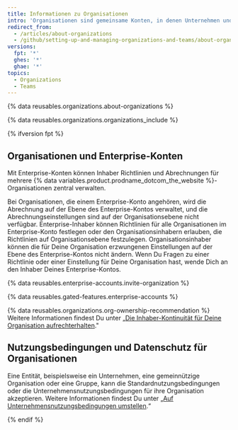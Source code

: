 ```yaml
---
title: Informationen zu Organisationen
intro: 'Organisationen sind gemeinsame Konten, in denen Unternehmen und Open-Source-Projekte übergreifend über mehrere Projekte gleichzeitig zusammenarbeiten können. Inhaber und Administratoren können den Mitgliederzugriff auf Daten und Projekte der Organisation mit komplexen Sicherheits- und Administrationsfunktionen verwalten.'
redirect_from:
  - /articles/about-organizations
  - /github/setting-up-and-managing-organizations-and-teams/about-organizations
versions:
  fpt: '*'
  ghes: '*'
  ghae: '*'
topics:
  - Organizations
  - Teams
---
```


{% data reusables.organizations.about-organizations %}

{% data reusables.organizations.organizations_include %}

{% ifversion fpt %}
## Organisationen und Enterprise-Konten

Mit Enterprise-Konten können Inhaber Richtlinien und Abrechnungen für mehrere {% data variables.product.prodname_dotcom_the_website %}-Organisationen zentral verwalten.

Bei Organisationen, die einem Enterprise-Konto angehören, wird die Abrechnung auf der Ebene des Enterprise-Kontos verwaltet, und die Abrechnungseinstellungen sind auf der Organisationsebene nicht verfügbar. Enterprise-Inhaber können Richtlinien für alle Organisationen im Enterprise-Konto festlegen oder den Organisationsinhabern erlauben, die Richtlinien auf Organisationsebene festzulegen. Organisationsinhaber können die für Deine Organisation erzwungenen Einstellungen auf der Ebene des Enterprise-Kontos nicht ändern. Wenn Du Fragen zu einer Richtlinie oder einer Einstellung für Deine Organisation hast, wende Dich an den Inhaber Deines Enterprise-Kontos.

{% data reusables.enterprise-accounts.invite-organization %}

{% data reusables.gated-features.enterprise-accounts %}

{% data reusables.organizations.org-ownership-recommendation %} Weitere Informationen findest Du unter „[Die Inhaber-Kontinuität für Deine Organisation aufrechterhalten](/organizations/managing-peoples-access-to-your-organization-with-roles/maintaining-ownership-continuity-for-your-organization)."

## Nutzungsbedingungen und Datenschutz für Organisationen

Eine Entität, beispielsweise ein Unternehmen, eine gemeinnützige Organisation oder eine Gruppe, kann die Standardnutzungsbedingungen oder die Unternehmensnutzungsbedingungen für ihre Organisation akzeptieren. Weitere Informationen findest Du unter „[Auf Unternehmensnutzungsbedingungen umstellen](/articles/upgrading-to-the-corporate-terms-of-service).“

{% endif %}
